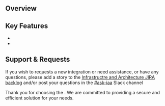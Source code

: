 # <Insert Title here>

## Overview

<SOLUTION OVERVIEW>

## Key Features

-
-


## Support & Requests

If you wish to requests a new integration or need assistance, or have any questions, please add a story to the [Infrastructre and Architecture JIRA backlog](https://sumologic.atlassian.net/jira/software/c/projects/IAA/boards/524/backlog) and/or post your questions in the [#ask-iaa](https://sumologic.enterprise.slack.com/archives/C07NNLZ6WSU) Slack channel

Thank you for choosing the <Insert Title here>. We are committed to providing a secure and efficient solution for your <SOLUTION GOAL> needs.
